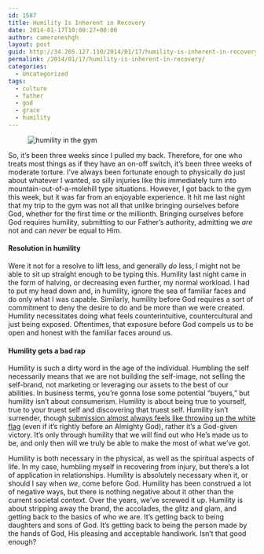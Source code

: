 ```yaml
---
id: 1587
title: Humility Is Inherent in Recovery
date: 2014-01-17T10:00:27+00:00
author: cameroneshgh
layout: post
guid: http://34.205.127.110/2014/01/17/humility-is-inherent-in-recovery/
permalink: /2014/01/17/humility-is-inherent-in-recovery/
categories:
  - Uncategorized
tags:
  - culture
  - father
  - god
  - grace
  - humility
---
```

<figure> 

<img alt="humility in the gym" src="https://waywardjourneyer.files.wordpress.com/2014/01/82947-0f2pixvwmhtyofio9.jpg?w=525" data-recalc-dims="1" />
  
</figure> 

So, it’s been three weeks since I pulled my back. Therefore, for one who treats most things as if they have an on-off switch, it’s been three weeks of moderate torture. I’ve always been fortunate enough to physically do just about whatever I wanted, so silly injuries like this immediately turn into mountain-out-of-a-molehill type situations. However, I got back to the gym this week, but it was far from an enjoyable experience. It hit me last night that my trip to the gym was not all that unlike bringing ourselves before God, whether for the first time or the millionth. Bringing ourselves before God requires humility, submitting to our Father’s authority, admitting we _are_ not and can _never_ be equal to Him.

#### Resolution in humility

Were it not for a resolve to lift less, and generally _do_ less, I might not be able to sit up straight enough to be typing this. Humility last night came in the form of halving, or decreasing even further, my normal workload. I had to put my head down and, in humility, ignore the sea of familiar faces and do only what I was capable. Similarly, humility before God requires a sort of commitment to deny the desire to do and be more than we were created. Humility necessitates doing what feels counterintuitive, countercultural and just being exposed. Oftentimes, that exposure before God compels us to be open and honest with the familiar faces around us.

#### Humility gets a bad rap

Humility is such a dirty word in the age of the individual. Humbling the self necessarily means that we are not building the self-image, not selling the self-brand, not marketing or leveraging our assets to the best of our abilities. In business terms, you’re gonna lose some potential “buyers,” but humility isn’t about consumerism. Humility is about being true to yourself, true to your truest self and discovering that truest self. Humility isn’t surrender, though <a href="http://104.193.143.57/~waywar13/ce/authority-basis-freedom/" title="Authority Is the Basis for Freedom" target="_blank">submission almost always feels like throwing up the white flag</a> (even if it’s rightly before an Almighty God), rather it’s a God-given victory. It’s only through humility that we will find out who He’s made us to be, and only then will we truly be able to make the most of what we’ve got.

Humility is both necessary in the physical, as well as the spiritual aspects of life. In my case, humbling myself in recovering from injury, but there’s a lot of application in relationships. Humility is absolutely necessary when it, or should I say when _we_, come before God. Humility has been construed a lot of negative ways, but there is nothing negative about it other than the current societal context. Over the years, we’ve screwed it up. Humility is about stripping away the brand, the accolades, the glitz and glam, and getting back to the basics of who we are. It’s getting back to being daughters and sons of God. It’s getting back to being the person made by the hands of God, His pleasing and acceptable handiwork. Isn’t that good enough?